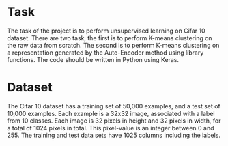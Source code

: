 # Task

The task of the project is to perform unsupervised learning on Cifar 10 dataset. There are two task,
the first is to perform K-means clustering on the raw data from scratch. The second is to perform K-means clustering on a representation generated by the Auto-Encoder method using library functions.
The code should be written in Python using Keras.


# Dataset

The Cifar 10 dataset has a training set of 50,000 examples, and a test set of 10,000 examples. Each
example is a 32x32 image, associated with a label from 10 classes. Each image is 32 pixels in height
and 32 pixels in width, for a total of 1024 pixels in total. This pixel-value is an integer between 0 and
255. The training and test data sets have 1025 columns including the labels.
